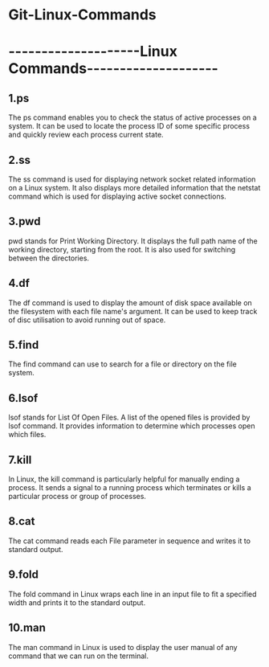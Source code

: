 # Git-Linux-Commands

# --------------------Linux Commands--------------------

## 1.ps
The ps command enables you to check the status of active processes on a system. It can be used to locate the process ID of some specific process and quickly review each process current state. 

## 2.ss 
The ss command is used for displaying network socket related information on a Linux system. It also displays more detailed information that the netstat command which is used for displaying active socket connections.

## 3.pwd
pwd stands for Print Working Directory. It displays the full path name of the working directory, starting from the root. It is also used for switching between the directories. 

## 4.df
The df command is used to display the amount of disk space available on the filesystem with each file name's argument. It can be used to keep track of disc utilisation to avoid running out of space.

## 5.find
The find command can use to search for a file or directory on the file system. 

## 6.lsof
lsof stands for List Of Open Files. A list of the opened files is provided by lsof command. It provides information to determine which processes open which files.

## 7.kill
In Linux, the kill command is particularly helpful for manually ending a process. It sends a signal to a running process which terminates or kills a particular process or group of processes.

## 8.cat
The cat command reads each File parameter in sequence and writes it to standard output. 

## 9.fold
The fold command in Linux wraps each line in an input file to fit a specified width and prints it to the standard output.

## 10.man
The man command in Linux is used to display the user manual of any command that we can run on the terminal.





